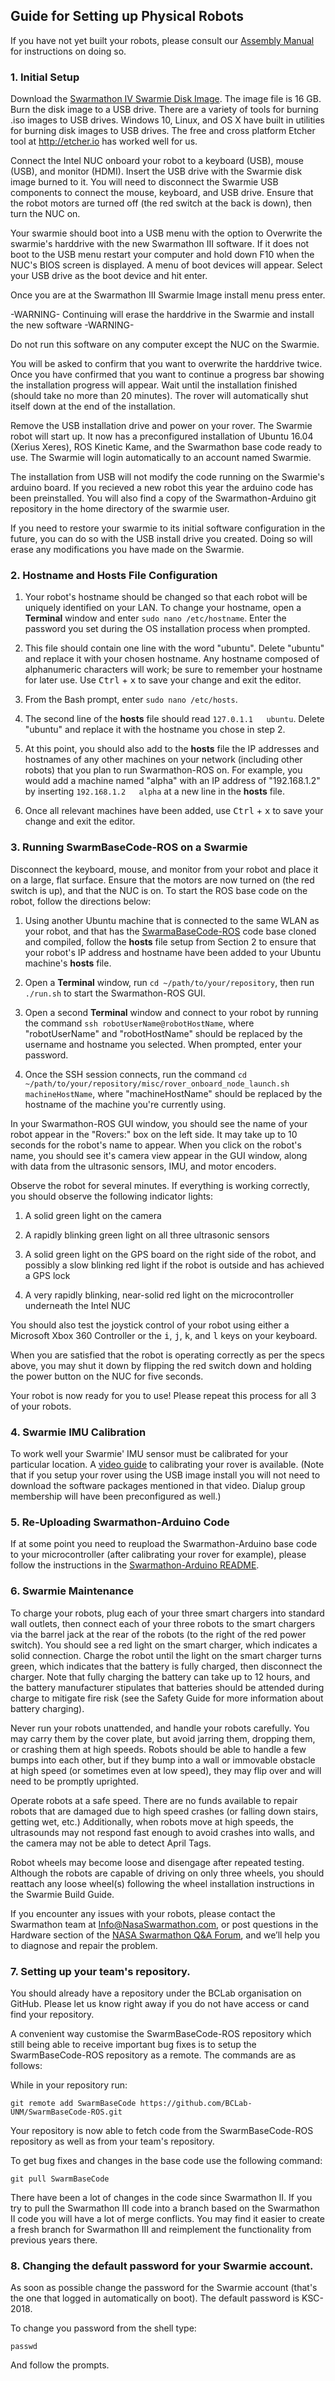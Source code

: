 ## Guide for Setting up Physical Robots

If you have not yet built your robots, please consult our [Assembly Manual](https://github.com/BCLab-UNM/Swarmathon-Robot/tree/master/AssemblyManual) for instructions on doing so.

### 1. Initial Setup

Download the [Swarmathon IV Swarmie Disk Image](http://cs.unm.edu/~mfricke/SwarmathonIV/SwarmathonIV_Swarmie_Image_Jan-7th-2019.iso). The image file is 16 GB. Burn the disk image to a USB drive. There are a variety of tools for burning .iso images to USB drives. Windows 10, Linux, and OS X have built in utilities for burning disk images to USB drives. The free and cross platform Etcher tool at http://etcher.io has worked well for us.

Connect the Intel NUC onboard your robot to a keyboard (USB), mouse (USB), and monitor (HDMI). Insert the USB drive with the Swarmie disk image burned to it. You will need to disconnect the Swarmie USB components to connect the mouse, keyboard, and USB drive. Ensure that the robot motors are turned off (the red switch at the back is down), then turn the NUC on.

Your swarmie should boot into a USB menu with the option to Overwrite the swarmie's harddrive with the new Swarmathon III software. If it does not boot to the USB menu restart your computer and hold down F10 when the NUC's BIOS screen is displayed. A menu of boot devices will appear. Select your USB drive as the boot device and hit enter.

Once you are at the Swarmathon III Swarmie Image install menu press enter. 

-WARNING- Continuing will erase the harddrive in the Swarmie and install the new software -WARNING-

Do not run this software on any computer except the NUC on the Swarmie.

You will be asked to confirm that you want to overwrite the harddrive twice. Once you have confirmed that you want to continue a progress bar showing the installation progress will appear. Wait until the installation finished (should take no more than 20 minutes). The rover will automatically shut itself down at the end of the installation.

Remove the USB installation drive and power on your rover. The Swarmie robot will start up. It now has a preconfigured installation of Ubuntu 16.04 (Xerius Xeres), ROS Kinetic Kame, and the Swarmathon base code ready to use. The Swarmie will login automatically to an account named Swarmie. 

The installation from USB will not modify the code running on the Swarmie's arduino board. If you recieved a new robot this year the arduino code has been preinstalled. You will also find a copy of the Swarmathon-Arduino git repository in the home directory of the swarmie user.

If you need to restore your swarmie to its initial software configuration in the future, you can do so with the USB install drive you created. Doing so will erase any modifications you have made on the Swarmie.

### 2. Hostname and Hosts File Configuration

1. Your robot's hostname should be changed so that each robot will be uniquely identified on your LAN. To change your hostname, open a **Terminal** window and enter ```sudo nano /etc/hostname```. Enter the password you set during the OS installation process when prompted.

2. This file should contain one line with the word "ubuntu". Delete "ubuntu" and replace it with your chosen hostname. Any hostname composed of alphanumeric characters will work; be sure to remember your hostname for later use. Use <kbd>Ctrl</kbd> + <kbd>x</kbd> to save your change and exit the editor.

3. From the Bash prompt, enter ```sudo nano /etc/hosts```.

4. The second line of the **hosts** file should read ```127.0.1.1   ubuntu```. Delete "ubuntu" and replace it with the hostname you chose in step 2.

5. At this point, you should also add to the **hosts** file the IP addresses and hostnames of any other machines on your network (including other robots) that you plan to run Swarmathon-ROS on. For example, you would add a machine named "alpha" with an IP address of "192.168.1.2" by inserting ```192.168.1.2   alpha``` at a new line in the **hosts** file.

6. Once all relevant machines have been added, use <kbd>Ctrl</kbd> + <kbd>x</kbd> to save your change and exit the editor.

### 3. Running SwarmBaseCode-ROS on a Swarmie

Disconnect the keyboard, mouse, and monitor from your robot and place it on a large, flat surface. Ensure that the motors are now turned on (the red switch is up), and that the NUC is on. To start the ROS base code on the robot, follow the directions below:

1. Using another Ubuntu machine that is connected to the same WLAN as your robot, and that has the [SwarmaBaseCode-ROS](https://github.com/BCLab-UNM/SwarmBaseCode-ROS) code base cloned and compiled, follow the **hosts** file setup from Section 2 to ensure that your robot's IP address and hostname have been added to your Ubuntu machine's **hosts** file.

2. Open a **Terminal** window, run ```cd ~/path/to/your/repository```, then run ```./run.sh``` to start the Swarmathon-ROS GUI.

3. Open a second **Terminal** window and connect to your robot by running the command ```ssh robotUserName@robotHostName```, where "robotUserName" and "robotHostName" should be replaced by the username and hostname you selected. When prompted, enter your password.

4. Once the SSH session connects, run the command ```cd ~/path/to/your/repository/misc/rover_onboard_node_launch.sh machineHostName```, where "machineHostName" should be replaced by the hostname of the machine you're currently using.

In your Swarmathon-ROS GUI window, you should see the name of your robot appear in the "Rovers:" box on the left side. It may take up to 10 seconds for the robot's name to appear. When you click on the robot's name, you should see it's camera view appear in the GUI window, along with data from the ultrasonic sensors, IMU, and motor encoders.

Observe the robot for several minutes. If everything is working correctly, you should observe the following indicator lights:

1. A solid green light on the camera

2. A rapidly blinking green light on all three ultrasonic sensors

3. A solid green light on the GPS board on the right side of the robot, and possibly a slow blinking red light if the robot is outside and has achieved a GPS lock

4. A very rapidly blinking, near-solid red light on the microcontroller underneath the Intel NUC

You should also test the joystick control of your robot using either a Microsoft Xbox 360 Controller or the <kbd>i</kbd>, <kbd>j</kbd>, <kbd>k</kbd>, and <kbd>l</kbd> keys on your keyboard.

When you are satisfied that the robot is operating correctly as per the specs above, you may shut it down by flipping the red switch down and holding the power button on the NUC for five seconds.

Your robot is now ready for you to use! Please repeat this process for all 3 of your robots.

### 4. Swarmie IMU Calibration

To work well your Swarmie' IMU sensor must be calibrated for your particular location. A [video guide](https://youtu.be/pL4x7UcuZ3A) to calibrating your rover is available. (Note that if you setup your rover using the USB image install you will not need to download the software packages mentioned in that video. Dialup group membership will have been preconfigured as well.)

### 5. Re-Uploading Swarmathon-Arduino Code

If at some point you need to reupload the Swarmathon-Arduino base code to your microcontroller (after calibrating your rover for example), please follow the instructions in the [Swarmathon-Arduino README](https://github.com/BCLab-UNM/Swarmathon-Arduino/blob/master/README.md).

### 6. Swarmie Maintenance

To charge your robots, plug each of your three smart chargers into standard wall outlets, then connect each of your three robots to the smart chargers via the barrel jack at the rear of the robots (to the right of the red power switch). You should see a red light on the smart charger, which indicates a solid connection. Charge the robot until the light on the smart charger turns green, which indicates that the battery is fully charged, then disconnect the charger. Note that fully charging the battery can take up to 12 hours, and the battery manufacturer stipulates that batteries should be attended during charge to mitigate fire risk (see the Safety Guide for more information about battery charging).

Never run your robots unattended, and handle your robots carefully. You may carry them by the cover plate, but avoid jarring them, dropping them, or crashing them at high speeds. Robots should be able to handle a few bumps into each other, but if they bump into a wall or immovable obstacle at high speed (or sometimes even at low speed), they may flip over and will need to be promptly uprighted.

Operate robots at a safe speed. There are no funds available to repair robots that are damaged due to high speed crashes (or falling down stairs, getting wet, etc.) Additionally, when robots move at high speeds, the ultrasounds may not respond fast enough to avoid crashes into walls, and the camera may not be able to detect April Tags.

Robot wheels may become loose and disengage after repeated testing. Although the robots are capable of driving on only three wheels, you should reattach any loose wheel(s) following the wheel installation instructions in the Swarmie Build Guide.

If you encounter any issues with your robots, please contact the Swarmathon team at [Info@NasaSwarmathon.com](Info@NasaSwarmathon.com), or post questions in the Hardware section of the [NASA Swarmathon Q&A Forum](http://nasaswarmathon.com/qa-forum/), and we’ll help you to diagnose and repair the problem.

### 7. Setting up your team's repository.

You should already have a repository under the BCLab organisation on GitHub. Please let us know right away if you do not have access or cand find your repository.

A convenient way customise the SwarmBaseCode-ROS repository which still being able to receive important bug fixes is to setup the SwarmBaseCode-ROS repository as a remote. The commands are as follows:

While in your repository run:

```shell
git remote add SwarmBaseCode https://github.com/BCLab-UNM/SwarmBaseCode-ROS.git
```

Your repository is now able to fetch code from the SwarmBaseCode-ROS repository as well as from your team's repository.

To get bug fixes and changes in the base code use the following command:

```shell
git pull SwarmBaseCode
```

There have been a lot of changes in the code since Swarmathon II. If you try to pull the Swarmathon III code into a branch based on the Swarmathon II code you will have a lot of merge conflicts. You may find it easier to create a fresh branch for Swarmathon III and reimplement the functionality from previous years there.

### 8. Changing the default password for your Swarmie account.

As soon as possible change the password for the Swarmie account (that's the one that logged in automatically on boot). The default password is KSC-2018.

To change you password from the shell type: 
```shell
passwd
```

And follow the prompts.

